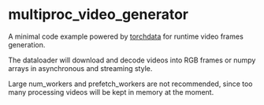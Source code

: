 # multiproc_video_generator

A minimal code example powered by [torchdata](https://github.com/pytorch/data) for runtime video frames generation.

The dataloader will download and decode videos into RGB frames or numpy arrays in asynchronous and streaming style.

Large num_workers and prefetch_workers are not recommended, since too many processing videos will be kept in memory at the moment.
